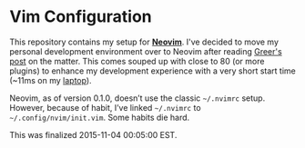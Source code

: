 # Vim Configuration

This repository contains my setup for **[Neovim][]**. I've decided to move my
personal development environment over to Neovim after reading [Greer's post][1]
on the matter. This comes souped up with close to 80 (or more plugins) to
enhance my development experience with a very short start time (~11ms on my
[laptop][]).

Neovim, as of version 0.1.0, doesn’t use the classic `~/.nvimrc` setup. However,
because of habit, I’ve linked `~/.nvimrc` to `~/.config/nvim/init.vim`. Some
habits die hard.

This was finalized 2015-11-04 00:05:00 EST.

[Vundle]: https://github.com/gmarik/vundle
[homesick]: https://github.com/technicalpickles/homesick
[laptop]: https://jacky.wtf/gear/#laptop
[neovim]: https://neovim.io
[1]: http://geoff.greer.fm/2015/01/15/why-neovim-is-better-than-vim/
